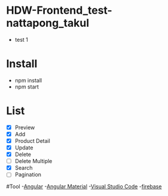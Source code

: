 # HDW-Frontend_test-nattapong_takul
- test 1

# Install
- npm install
- npm start

# List
- [x] Preview 
- [x] Add
- [x] Product Detail
- [x] Update
- [x] Delete
- [ ] Delete Multiple 
- [x] Search
- [ ] Pagination

#Tool
-[Angular](https://angular.io)
-[Angular Material](https://material.angular.io)
-[Visual Studio Code](https://code.visualstudio.com)
-[firebase](https://firebase.google.com)


